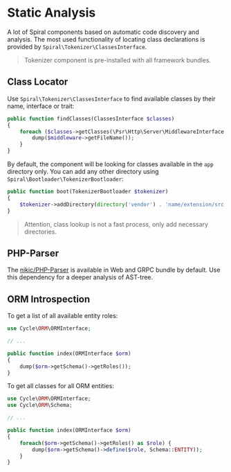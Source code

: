 # Static Analysis

A lot of Spiral components based on automatic code discovery and analysis. The most used functionality of locating class
declarations is provided by `Spiral\Tokenizer\ClassesInterface`.

> Tokenizer component is pre-installed with all framework bundles.

## Class Locator

Use `Spiral\Tokenizer\ClassesInterface` to find available classes by their name, interface or trait:

```php
public function findClasses(ClassesInterface $classes)
{
    foreach ($classes->getClasses(\Psr\Http\Server\MiddlewareInterface::class) as $middleware) {
        dump($middleware->getFileName());
    }
}
```

By default, the component will be looking for classes available in the `app` directory only. You can add any other
directory using `Spiral\Bootloader\TokenizerBootloader`:

```php
public function boot(TokenizerBootloader $tokenizer)
{
    $tokenizer->addDirectory(directory('vendor') . 'name/extension/src');
}
```

> Attention, class lookup is not a fast process, only add necessary directories.

## PHP-Parser

The [nikic/PHP-Parser](https://github.com/nikic/PHP-Parser) is available in Web and GRPC bundle by default. Use this
dependency for a deeper analysis of AST-tree.

## ORM Introspection

To get a list of all available entity roles:

```php
use Cycle\ORM\ORMInterface;

// ...

public function index(ORMInterface $orm)
{
    dump($orm->getSchema()->getRoles());
}
```

To get all classes for all ORM entities:

```php
use Cycle\ORM\ORMInterface;
use Cycle\ORM\Schema;

// ...

public function index(ORMInterface $orm)
{
    foreach($orm->getSchema()->getRoles() as $role) {
        dump($orm->getSchema()->define($role, Schema::ENTITY));
    }
}
```
